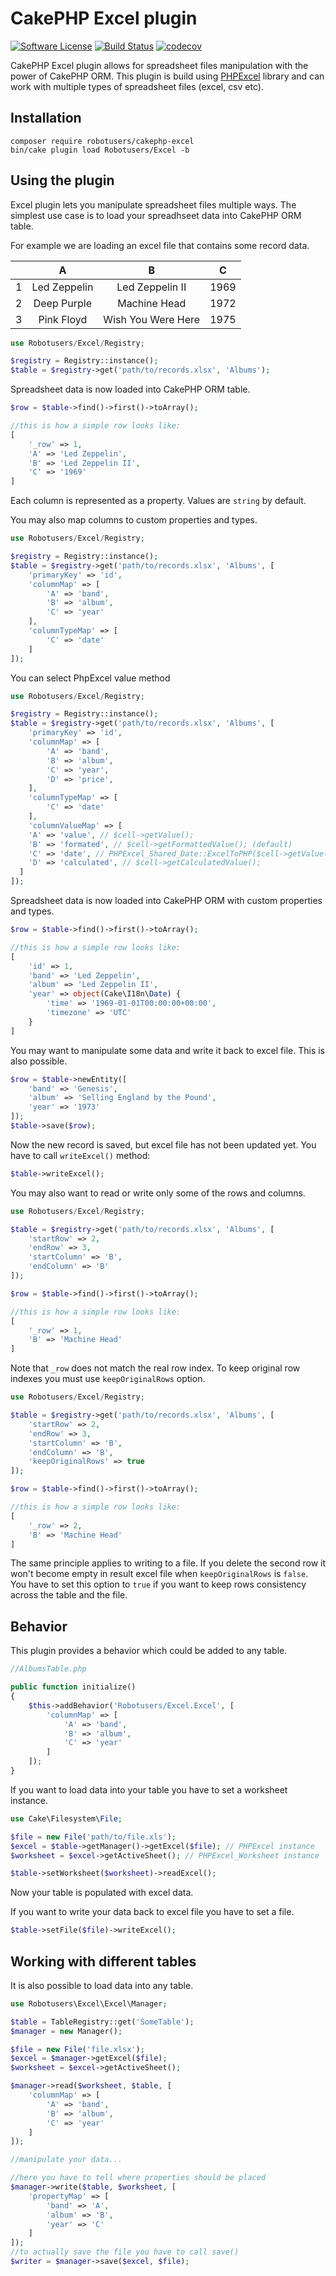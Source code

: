# CakePHP Excel plugin

[![Software License](https://img.shields.io/badge/license-MIT-brightgreen.svg)](LICENSE)
[![Build Status](https://travis-ci.org/robotusers/cakephp-excel.svg?branch=master)](https://travis-ci.org/robotusers/cakephp-excel)
[![codecov](https://codecov.io/gh/robotusers/cakephp-excel/branch/master/graph/badge.svg)](https://codecov.io/gh/robotusers/cakephp-excel)

CakePHP Excel plugin allows for spreadsheet files manipulation with the power of CakePHP ORM.
This plugin is build using [PHPExcel](https://github.com/PHPOffice/PHPExcel) library and can work with multiple types of spreadsheet files (excel, csv etc).

## Installation

```
composer require robotusers/cakephp-excel
bin/cake plugin load Robotusers/Excel -b
```

## Using the plugin

Excel plugin lets you manipulate spreadsheet files multiple ways. The simplest use case is to load your spreadhseet data into CakePHP ORM table.

For example we are loading an excel file that contains some record data.

|   | A             | B                  | C    |
|:--|:------------: |:------------------:| :---:|
| 1 | Led Zeppelin  | Led Zeppelin II    | 1969 |
| 2 | Deep Purple   | Machine Head       | 1972 |
| 3 | Pink Floyd    | Wish You Were Here | 1975 |

```php
use Robotusers/Excel/Registry;

$registry = Registry::instance();
$table = $registry->get('path/to/records.xlsx', 'Albums');
```

Spreadsheet data is now loaded into CakePHP ORM table.


```php
$row = $table->find()->first()->toArray();

//this is how a simple row looks like:
[
    '_row' => 1,
    'A' => 'Led Zeppelin',
    'B' => 'Led Zeppelin II',
    'C' => '1969'
]
```

Each column is represented as a property. Values are `string` by default.

You may also map columns to custom properties and types.

```php
use Robotusers/Excel/Registry;

$registry = Registry::instance();
$table = $registry->get('path/to/records.xlsx', 'Albums', [
    'primaryKey' => 'id',
    'columnMap' => [
        'A' => 'band',
        'B' => 'album',
        'C' => 'year'
    ],
    'columnTypeMap' => [
        'C' => 'date'
    ]
]);
```

You can select PhpExcel value method
```php
use Robotusers/Excel/Registry;

$registry = Registry::instance();
$table = $registry->get('path/to/records.xlsx', 'Albums', [
    'primaryKey' => 'id',
    'columnMap' => [
        'A' => 'band',
        'B' => 'album',
        'C' => 'year',
        'D' => 'price',
    ],
    'columnTypeMap' => [
        'C' => 'date'
    ],
    'columnValueMap' => [
    'A' => 'value', // $cell->getValue();
    'B' => 'formated', // $cell->getFormattedValue(); (default)
    'C' => 'date', // PHPExcel_Shared_Date::ExcelToPHP($cell->getValue());
    'D' => 'calculated', // $cell->getCalculatedValue();
  ]
]);
```

Spreadsheet data is now loaded into CakePHP ORM with custom properties and types.


```php
$row = $table->find()->first()->toArray();

//this is how a simple row looks like:
[
    'id' => 1,
    'band' => 'Led Zeppelin',
    'album' => 'Led Zeppelin II',
    'year' => object(Cake\I18n\Date) {
        'time' => '1969-01-01T00:00:00+00:00',
        'timezone' => 'UTC'
    }
]
```

You may want to manipulate some data and write it back to excel file. This is also possible.

```php
$row = $table->newEntity([
    'band' => 'Genesis',
    'album' => 'Selling England by the Pound',
    'year' => '1973'
]);
$table->save($row);
```

Now the new record is saved, but excel file has not been updated yet. You have to call `writeExcel()` method:

```php
$table->writeExcel();
```

You may also want to read or write only some of the rows and columns.

```php
use Robotusers/Excel/Registry;

$table = $registry->get('path/to/records.xlsx', 'Albums', [
    'startRow' => 2,
    'endRow' => 3,
    'startColumn' => 'B',
    'endColumn' => 'B'
]);

$row = $table->find()->first()->toArray();

//this is how a simple row looks like:
[
    '_row' => 1,
    'B' => 'Machine Head'
]
```

Note that `_row` does not match the real row index. To keep original row indexes you must use `keepOriginalRows` option.

```php
use Robotusers/Excel/Registry;

$table = $registry->get('path/to/records.xlsx', 'Albums', [
    'startRow' => 2,
    'endRow' => 3,
    'startColumn' => 'B',
    'endColumn' => 'B',
    'keepOriginalRows' => true
]);

$row = $table->find()->first()->toArray();

//this is how a simple row looks like:
[
    '_row' => 2,
    'B' => 'Machine Head'
]
```

The same principle applies to writing to a file. If you delete the second row it won't become empty in result excel file when `keepOriginalRows` is `false`. You have to set this option to `true` if you want to keep rows consistency across the table and the file.

## Behavior

This plugin provides a behavior which could be added to any table.

```php
//AlbumsTable.php

public function initialize()
{
    $this->addBehavior('Robotusers/Excel.Excel', [
        'columnMap' => [
            'A' => 'band',
            'B' => 'album',
            'C' => 'year'
        ]
    ]);
}
```

If you want to load data into your table you have to set a worksheet instance.

```php
use Cake\Filesystem\File;

$file = new File('path/to/file.xls');
$excel = $table->getManager()->getExcel($file); // PHPExcel instance
$worksheet = $excel->getActiveSheet(); // PHPExcel_Worksheet instance

$table->setWorksheet($worksheet)->readExcel();
```

Now your table is populated with excel data.

If you want to write your data back to excel file you have to set a file.

```php
$table->setFile($file)->writeExcel();
```

## Working with different tables

It is also possible to load data into any table.

```php
use Robotusers\Excel\Excel\Manager;

$table = TableRegistry::get('SomeTable');
$manager = new Manager();

$file = new File('file.xlsx');
$excel = $manager->getExcel($file);
$worksheet = $excel->getActiveSheet();

$manager->read($worksheet, $table, [
    'columnMap' => [
        'A' => 'band',
        'B' => 'album',
        'C' => 'year'
    ]
]);

//manipulate your data...

//here you have to tell where properties should be placed
$manager->write($table, $worksheet, [
    'propertyMap' => [
        'band' => 'A',
        'album' => 'B',
        'year' => 'C'
    ]
]);
//to actually save the file you have to call save()
$writer = $manager->save($excel, $file);
```
